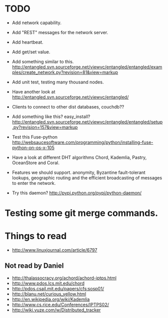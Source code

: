 TODO
====

* Add network capability.
* Add "REST" messages for the network server.
* Add heartbeat.
* Add get/set value.
* Add something similar to this.
  http://entangled.svn.sourceforge.net/viewvc/entangled/entangled/examples/create_network.py?revision=81&view=markup
* Add unit test, testing many thousand nodes.
* Have another look at
  http://entangled.svn.sourceforge.net/viewvc/entangled/
* Clients to connect to other dist databases, couchdb??
* Add something like this? easy_install?
  http://entangled.svn.sourceforge.net/viewvc/entangled/entangled/setup.py?revision=157&view=markup

* Test this Fuse-python
  http://websaucesoftware.com/programming/python/installing-fuse-python-on-os-x-105

* Have a look at different DHT algorithms Chord, Kademlia, Pastry, OceanStore
  and Coral.
* Features we should support.
  anonymity, Byzantine fault-tolerant lookups, geographic routing and the
  efficient broadcasting of messages to enter the network.

* Try this daemon? http://pypi.python.org/pypi/python-daemon/

# Testing some git merge commands.

Things to read
==============

* http://www.linuxjournal.com/article/6797

Not read by Daniel
------------------
* http://thalassocracy.org/achord/achord-iptps.html
* http://www.pdos.lcs.mit.edu/chord
* http://pdos.csail.mit.edu/papers/cfs:sosp01/
* http://blanu.net/curious_yellow.html
* http://en.wikipedia.org/wiki/Kademlia
* http://www.cs.rice.edu/Conferences/IPTPS02/
* http://wiki.vuze.com/w/Distributed_tracker
